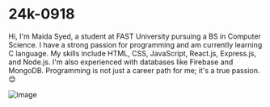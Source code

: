 # 24k-0918
Hi, I'm Maida Syed, a student at FAST University pursuing a BS in Computer Science.
I have a strong passion for programming and am currently learning C language.
My skills include HTML, CSS, JavaScript, React.js, Express.js, and Node.js. I'm also experienced with databases like Firebase and MongoDB.
Programming is not just a career path for me; it's a true passion. 😊

![image](https://github.com/user-attachments/assets/cf8b0f04-b3c0-4bef-80d9-7deb1b24448e)
